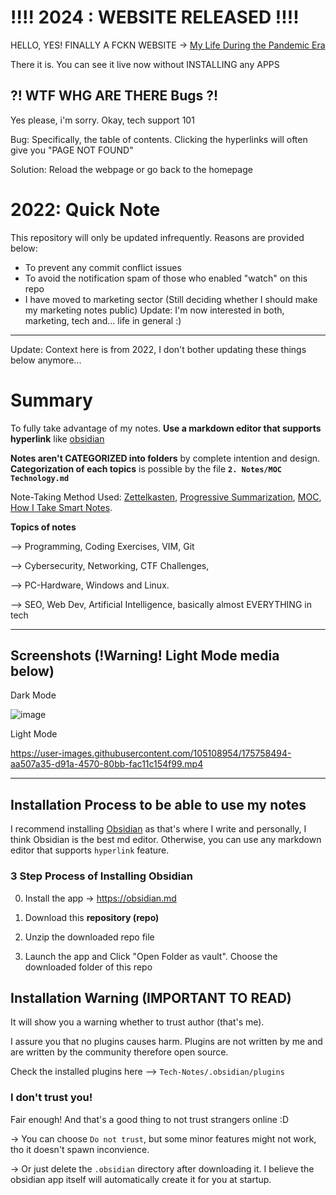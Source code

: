 # !!!! 2024 : WEBSITE RELEASED !!!! 

HELLO, YES! FINALLY A FCKN WEBSITE -> [My Life During the Pandemic Era](https://giga-sec.github.io/gigaSec-Tech-Notes/The%20Website/3.-introduction/introductio.html)

There it is. You can see it live now without INSTALLING any APPS 

## ?! WTF WHG ARE THERE Bugs ?! 

Yes please, i'm sorry. Okay, tech support 101

Bug: Specifically, the table of contents. Clicking the hyperlinks will often give you "PAGE NOT FOUND"

Solution: Reload the webpage or go back to the homepage



# 2022: Quick Note

This repository will only be updated infrequently. Reasons are provided below:
- To prevent any commit conflict issues  
- To avoid the notification spam of those who enabled "watch" on this repo
- I have moved to marketing sector (Still deciding whether I should make my marketing notes public)
Update: I'm now interested in both, marketing, tech and... life in general :)

---
Update: Context here is from 2022, I don't bother updating these things below anymore...
# Summary
To fully take advantage of my notes. **Use a markdown editor that supports hyperlink** like [obsidian](https://obsidian.md)

**Notes aren't CATEGORIZED into folders** by complete intention and design. **Categorization of each topics** is possible by the file **`2. Notes/MOC Technology.md`**

Note-Taking Method Used: [Zettelkasten](https://en.wikipedia.org/wiki/Zettelkasten), [Progressive Summarization](https://fortelabs.co/blog/series/ps/), [MOC](https://medium.com/@nickmilo22/in-what-ways-can-we-form-useful-relationships-between-notes-9b9ec46973c6), [How I Take Smart Notes](https://www.amazon.com/How-Take-Smart-Notes-Nonfiction/dp/1542866502).


**Topics of notes**

--> Programming, Coding Exercises, VIM, Git

--> Cybersecurity, Networking, CTF Challenges,

--> PC-Hardware, Windows and Linux.

--> SEO, Web Dev, Artificial Intelligence, basically almost EVERYTHING in tech

---
## Screenshots (!Warning! Light Mode media below)

Dark Mode

![image](https://user-images.githubusercontent.com/105108954/175243737-ea656a29-7057-4a95-aff8-9feaa0b78d51.png)

Light Mode

https://user-images.githubusercontent.com/105108954/175758494-aa507a35-d91a-4570-80bb-fac11c154f99.mp4


---
## Installation Process to be able to use my notes

I recommend installing [Obsidian](https://obsidian.md) as that's where I write and personally, I think Obsidian is the best md editor. Otherwise, you can use any markdown editor that supports `hyperlink` feature.

### 3 Step Process of Installing Obsidian

0. Install the app -> https://obsidian.md

1. Download this **repository (repo)**

2. Unzip the downloaded repo file

3. Launch the app and Click "Open Folder as vault". Choose the downloaded folder of this repo


## Installation Warning (IMPORTANT TO READ)

It will show you a warning whether to trust author (that's me). 

I assure you that no plugins causes harm. Plugins are not written by me and are written by the community therefore open source. 

Check the installed plugins here 
--> `Tech-Notes/.obsidian/plugins`

### I don't trust you!

Fair enough! And that's a good thing to not trust strangers online :D

-> You can choose `Do not trust`, but some minor features might not work, tho it doesn't spawn inconvience.

-> Or just delete the `.obsidian` directory after downloading it. I believe the obsidian app itself will automatically create it for you at startup. 

